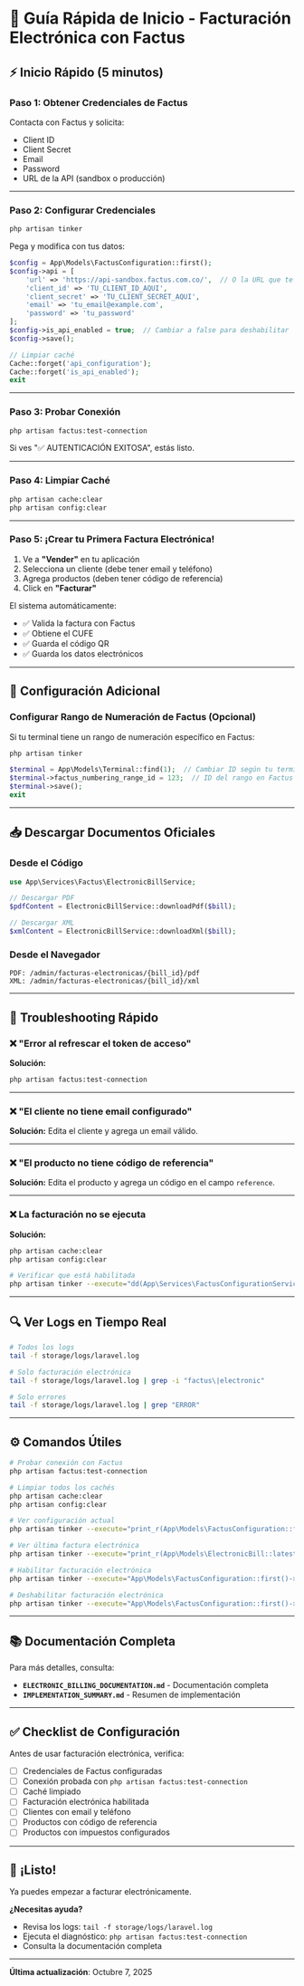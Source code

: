 # 🚀 Guía Rápida de Inicio - Facturación Electrónica con Factus

## ⚡ Inicio Rápido (5 minutos)

### Paso 1: Obtener Credenciales de Factus

Contacta con Factus y solicita:
- Client ID
- Client Secret
- Email
- Password
- URL de la API (sandbox o producción)

---

### Paso 2: Configurar Credenciales

```bash
php artisan tinker
```

Pega y modifica con tus datos:

```php
$config = App\Models\FactusConfiguration::first();
$config->api = [
    'url' => 'https://api-sandbox.factus.com.co/',  // O la URL que te den
    'client_id' => 'TU_CLIENT_ID_AQUI',
    'client_secret' => 'TU_CLIENT_SECRET_AQUI',
    'email' => 'tu_email@example.com',
    'password' => 'tu_password'
];
$config->is_api_enabled = true;  // Cambiar a false para deshabilitar
$config->save();

// Limpiar caché
Cache::forget('api_configuration');
Cache::forget('is_api_enabled');
exit
```

---

### Paso 3: Probar Conexión

```bash
php artisan factus:test-connection
```

Si ves "✅ AUTENTICACIÓN EXITOSA", estás listo.

---

### Paso 4: Limpiar Caché

```bash
php artisan cache:clear
php artisan config:clear
```

---

### Paso 5: ¡Crear tu Primera Factura Electrónica!

1. Ve a **"Vender"** en tu aplicación
2. Selecciona un cliente (debe tener email y teléfono)
3. Agrega productos (deben tener código de referencia)
4. Click en **"Facturar"**

El sistema automáticamente:
- ✅ Valida la factura con Factus
- ✅ Obtiene el CUFE
- ✅ Guarda el código QR
- ✅ Guarda los datos electrónicos

---

## 🔧 Configuración Adicional

### Configurar Rango de Numeración de Factus (Opcional)

Si tu terminal tiene un rango de numeración específico en Factus:

```bash
php artisan tinker
```

```php
$terminal = App\Models\Terminal::find(1);  // Cambiar ID según tu terminal
$terminal->factus_numbering_range_id = 123;  // ID del rango en Factus
$terminal->save();
exit
```

---

## 📥 Descargar Documentos Oficiales

### Desde el Código

```php
use App\Services\Factus\ElectronicBillService;

// Descargar PDF
$pdfContent = ElectronicBillService::downloadPdf($bill);

// Descargar XML
$xmlContent = ElectronicBillService::downloadXml($bill);
```

### Desde el Navegador

```
PDF: /admin/facturas-electronicas/{bill_id}/pdf
XML: /admin/facturas-electronicas/{bill_id}/xml
```

---

## 🐛 Troubleshooting Rápido

### ❌ "Error al refrescar el token de acceso"

**Solución:**
```bash
php artisan factus:test-connection
```

---

### ❌ "El cliente no tiene email configurado"

**Solución:** Edita el cliente y agrega un email válido.

---

### ❌ "El producto no tiene código de referencia"

**Solución:** Edita el producto y agrega un código en el campo `reference`.

---

### ❌ La facturación no se ejecuta

**Solución:**
```bash
php artisan cache:clear
php artisan config:clear

# Verificar que está habilitada
php artisan tinker --execute="dd(App\Services\FactusConfigurationService::isApiEnabled());"
```

---

## 🔍 Ver Logs en Tiempo Real

```bash
# Todos los logs
tail -f storage/logs/laravel.log

# Solo facturación electrónica
tail -f storage/logs/laravel.log | grep -i "factus\|electronic"

# Solo errores
tail -f storage/logs/laravel.log | grep "ERROR"
```

---

## ⚙️ Comandos Útiles

```bash
# Probar conexión con Factus
php artisan factus:test-connection

# Limpiar todos los cachés
php artisan cache:clear
php artisan config:clear

# Ver configuración actual
php artisan tinker --execute="print_r(App\Models\FactusConfiguration::first()->toArray());"

# Ver última factura electrónica
php artisan tinker --execute="print_r(App\Models\ElectronicBill::latest()->first()->toArray());"

# Habilitar facturación electrónica
php artisan tinker --execute="App\Models\FactusConfiguration::first()->update(['is_api_enabled' => true]); Cache::forget('is_api_enabled'); echo 'Habilitada';"

# Deshabilitar facturación electrónica
php artisan tinker --execute="App\Models\FactusConfiguration::first()->update(['is_api_enabled' => false]); Cache::forget('is_api_enabled'); echo 'Deshabilitada';"
```

---

## 📚 Documentación Completa

Para más detalles, consulta:
- **`ELECTRONIC_BILLING_DOCUMENTATION.md`** - Documentación completa
- **`IMPLEMENTATION_SUMMARY.md`** - Resumen de implementación

---

## ✅ Checklist de Configuración

Antes de usar facturación electrónica, verifica:

- [ ] Credenciales de Factus configuradas
- [ ] Conexión probada con `php artisan factus:test-connection`
- [ ] Caché limpiado
- [ ] Facturación electrónica habilitada
- [ ] Clientes con email y teléfono
- [ ] Productos con código de referencia
- [ ] Productos con impuestos configurados

---

## 🎉 ¡Listo!

Ya puedes empezar a facturar electrónicamente.

**¿Necesitas ayuda?**
- Revisa los logs: `tail -f storage/logs/laravel.log`
- Ejecuta el diagnóstico: `php artisan factus:test-connection`
- Consulta la documentación completa

---

**Última actualización**: Octubre 7, 2025

